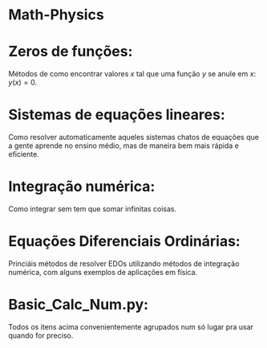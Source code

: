 # Math-Physics

# Zeros de funções:
Métodos de como encontrar valores $x$ tal que uma função $y$ se anule em $x$: $y(x) = 0$.

# Sistemas de equações lineares:
Como resolver automaticamente aqueles sistemas chatos de equações que a gente aprende no ensino médio, mas de maneira bem mais rápida e eficiente.

# Integração numérica:
Como integrar sem tem que somar infinitas coisas.

# Equações Diferenciais Ordinárias:
Princiáis métodos de resolver EDOs utilizando métodos de integração numérica, com alguns exemplos de aplicações em física.

# Basic_Calc_Num.py:
Todos os itens acima convenientemente agrupados num só lugar pra usar quando for preciso.
